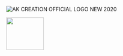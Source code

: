 ![AK CREATION OFFICIAL LOGO NEW 2020](https://github.com/ANILKISAN/file/assets/134995687/d335ca78-3a31-478c-ab75-a0fb90644dad)

<img src="https://github.com/ANILKISAN/file/assets/134995687/d335ca78-3a31-478c-ab75-a0fb90644dad" width="100" height="87">
